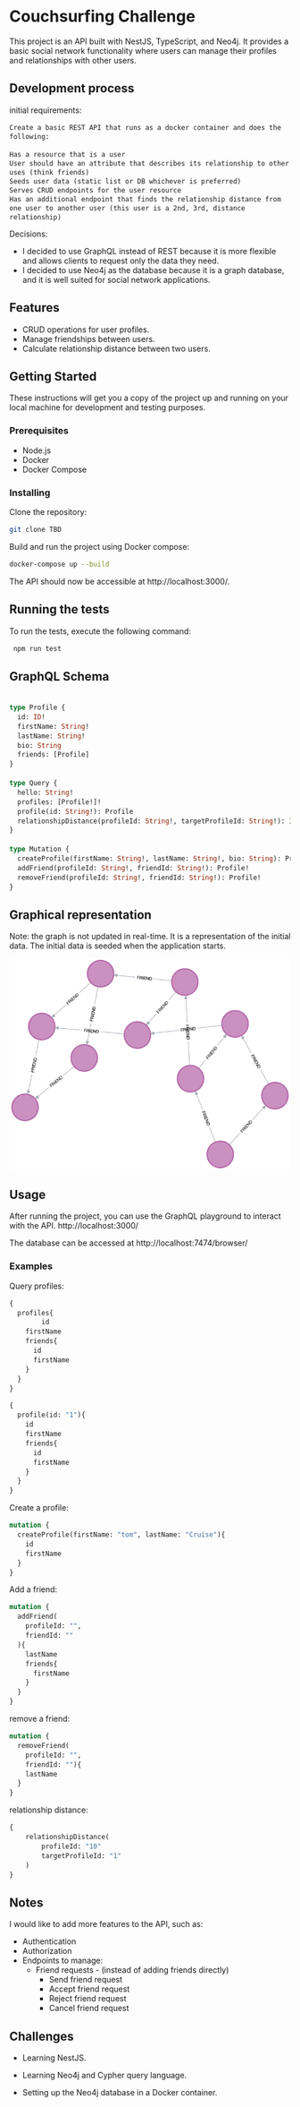 # Couchsurfing Challenge

This project is an API built with NestJS, TypeScript, and Neo4j.
It provides a basic social network functionality where users can manage their profiles and relationships with other users.

## Development process

initial requirements:
```text
Create a basic REST API that runs as a docker container and does the following:

Has a resource that is a user
User should have an attribute that describes its relationship to other uses (think friends)
Seeds user data (static list or DB whichever is preferred)
Serves CRUD endpoints for the user resource
Has an additional endpoint that finds the relationship distance from one user to another user (this user is a 2nd, 3rd, distance relationship)
```

Decisions:
- I decided to use GraphQL instead of REST because it is more flexible and allows clients to request only the data they need.
- I decided to use Neo4j as the database because it is a graph database, and it is well suited for social network applications.

## Features

- CRUD operations for user profiles.
- Manage friendships between users.
- Calculate relationship distance between two users.

## Getting Started

These instructions will get you a copy of the project up and running on your local machine for development and testing purposes.

### Prerequisites

- Node.js
- Docker
- Docker Compose

### Installing

Clone the repository:

```bash
git clone TBD
```

Build and run the project using Docker compose:

```bash
docker-compose up --build
```


The API should now be accessible at http://localhost:3000/.


## Running the tests

To run the tests, execute the following command:

```bash
 npm run test
```



## GraphQL Schema

```graphql

type Profile {
  id: ID!
  firstName: String!
  lastName: String!
  bio: String
  friends: [Profile]
}

type Query {
  hello: String!
  profiles: [Profile!]!
  profile(id: String!): Profile
  relationshipDistance(profileId: String!, targetProfileId: String!): Int!
}

type Mutation {
  createProfile(firstName: String!, lastName: String!, bio: String): Profile!
  addFriend(profileId: String!, friendId: String!): Profile!
  removeFriend(profileId: String!, friendId: String!): Profile!
}
```

## Graphical representation

Note: the graph is not updated in real-time. It is a representation of the initial data. The initial data is seeded when the application starts.

![graph](./images/graph.png)

## Usage

After running the project, you can use the GraphQL playground to interact with the API.
http://localhost:3000/

The database can be accessed at http://localhost:7474/browser/


### Examples

Query profiles:
```graphql
{
  profiles{
		id
    firstName
    friends{
      id
      firstName
    }
  }
}
```


```graphql
{
  profile(id: "1"){
    id
    firstName
    friends{
      id
      firstName
    }
  }
}
```


Create a profile:
```graphql
mutation {
  createProfile(firstName: "tom", lastName: "Cruise"){
    id
    firstName
  }
}
```


Add a friend:
```graphql
mutation {
  addFriend(
    profileId: "",
    friendId: ""
  ){
    lastName
    friends{
      firstName
    }
  }
}
```

remove a friend:
```graphql
mutation {
  removeFriend(
    profileId: "",
    friendId: ""){
    lastName
  }
}
```

relationship distance:
```graphql
{
    relationshipDistance(
        profileId: "10"
        targetProfileId: "1"
    )
}
```


## Notes

I would like to add more features to the API, such as:
- Authentication
- Authorization
- Endpoints to manage:
  - Friend requests - (instead of adding friends directly)
    - Send friend request
    - Accept friend request
    - Reject friend request
    - Cancel friend request

## Challenges
  - Learning NestJS.

  - Learning Neo4j and Cypher query language.

  - Setting up the Neo4j database in a Docker container.
